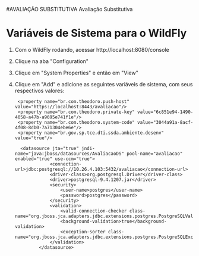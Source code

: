 #AVALIAÇÃO SUBSTITUTIVA
Avaliação Substitutiva

# Variáveis de Sistema para o WildFly

1. Com o WildFly rodando, acessar http://localhost:8080/console
2. Clique na aba "Configuration"
3. Clique em "System Properties" e então em "View"
4. Clique em "Add" e adicione as seguintes variáveis de sistema, com seus respectivos valores:

        <property name="br.com.theodoro.push-host" value="https://localhost:8443/avaliacao"/>
        <property name="br.com.theodoro.private-key" value="6c851e94-1490-4058-a47b-a9695e741f1e"/>
        <property name="br.com.theodoro.system-code" value="3044a91a-8acf-4f08-8db0-7a71304ebe6e"/>
        <property name="br.gov.sp.tce.dti.ssda.ambiente.desenv" value="true"/>
        
         <datasource jta="true" jndi-name="java:jboss/datasources/AvaliacaoDS" pool-name="avaliacao" enabled="true" use-ccm="true">
                    <connection-url>jdbc:postgresql://10.26.4.103:5432/avaliacao</connection-url>
                    <driver-class>org.postgresql.Driver</driver-class>
                    <driver>postgresql-9.4.1207.jar</driver>
                    <security>
                        <user-name>postgres</user-name>
                        <password>postgres</password>
                    </security>
                    <validation>
                        <valid-connection-checker class-name="org.jboss.jca.adapters.jdbc.extensions.postgres.PostgreSQLValidConnectionChecker"/>
                        <background-validation>true</background-validation>
                        <exception-sorter class-name="org.jboss.jca.adapters.jdbc.extensions.postgres.PostgreSQLExceptionSorter"/>
                    </validation>
                </datasource>
               